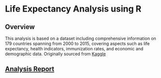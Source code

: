 # Life Expectancy Analysis using R

## Overview

This analysis is based on a dataset including comprehensive information on 179 countries spanning from 2000 to 2015, covering aspects such as life expectancy, health indicators, immunization rates, and economic and demographic data. Originally sourced from [Kaggle](https://www.kaggle.com/datasets/lashagoch/life-expectancy-who-updated)

## [Analysis Report](https://hmunye.github.io/life-expectancy-analysis/Report-Draft.html)
